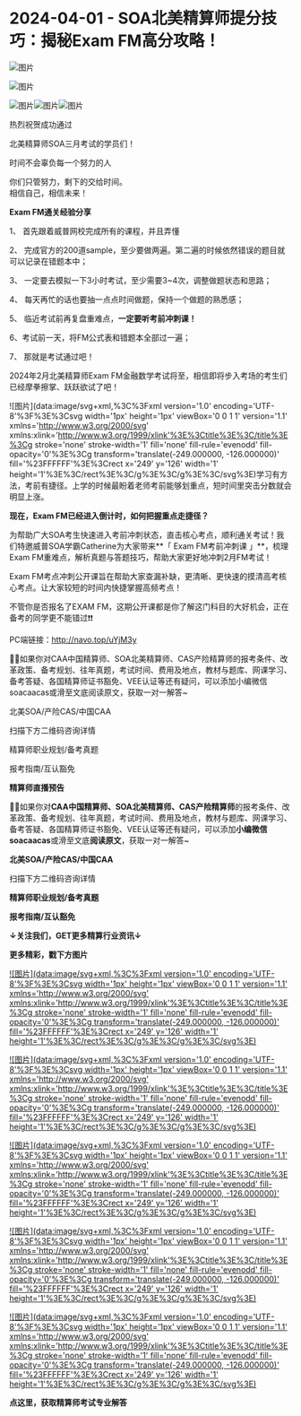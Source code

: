 # 2024-04-01 - SOA北美精算师提分技巧：揭秘Exam FM高分攻略！

![图片](https://mmbiz.qpic.cn/mmbiz_jpg/mK3FpI9af4kg4PH3You8v1p2s4zAl35ZxNnxg0MdNmVTvH2IJcatox7FnBcNAnYE4JN8ZPBDeK1yLvRwqaptmA/640?wx_fmt=jpeg&wxfrom=5&wx_lazy=1&wx_co=1&tp=webp)

![图片](https://mmbiz.qpic.cn/mmbiz_gif/mK3FpI9af4kg4PH3You8v1p2s4zAl35ZQkpnCFrL4sxibTsCHduia44N0WRpw0ibe62rGfxowYB0ZzQROPDAlhh3Q/640?wx_fmt=gif&wxfrom=5&wx_lazy=1&tp=webp)

![图片](https://res.wx.qq.com/t/wx_fed/we-emoji/res/v1.3.10/assets/newemoji/Fireworks.png?tp=webp&wxfrom=5&wx_lazy=1)![图片](https://res.wx.qq.com/t/wx_fed/we-emoji/res/v1.3.10/assets/newemoji/Fireworks.png?tp=webp&wxfrom=5&wx_lazy=1)![图片](https://res.wx.qq.com/t/wx_fed/we-emoji/res/v1.3.10/assets/newemoji/Fireworks.png?tp=webp&wxfrom=5&wx_lazy=1)

热烈祝贺成功通过

北美精算师SOA三月考试的学员们！

时间不会辜负每一个努力的人

你们只管努力，剩下的交给时间。  
相信自己，相信未来！

**Exam FM通关经验分享**

1、 首先跟着威普网校完成所有的课程，并且弄懂

2、 完成官方的200道sample，至少要做两遍。第二遍的时候依然错误的题目就可以记录在错题本中；

3、 一定要去模拟一下3小时考试，至少需要3~4次，调整做题状态和思路；

4、 每天再忙的话也要抽一点点时间做题，保持一个做题的熟悉感；

5、 临近考试前再复盘重难点，**一定要听考前冲刺课！**

6、考试前一天，将FM公式表和错题本全部过一遍；

7、 那就是考试通过吧！

2024年2月北美精算师Exam FM金融数学考试将至，相信即将步入考场的考生们已经摩拳擦掌、跃跃欲试了吧！

![图片](data:image/svg+xml,%3C%3Fxml version='1.0' encoding='UTF-8'%3F%3E%3Csvg width='1px' height='1px' viewBox='0 0 1 1' version='1.1' xmlns='http://www.w3.org/2000/svg' xmlns:xlink='http://www.w3.org/1999/xlink'%3E%3Ctitle%3E%3C/title%3E%3Cg stroke='none' stroke-width='1' fill='none' fill-rule='evenodd' fill-opacity='0'%3E%3Cg transform='translate(-249.000000, -126.000000)' fill='%23FFFFFF'%3E%3Crect x='249' y='126' width='1' height='1'%3E%3C/rect%3E%3C/g%3E%3C/g%3E%3C/svg%3E)学习有方法，考前有捷径。上学的时候最盼着老师考前能够划重点，短时间里突击分数就会明显上涨。

**现在，Exam FM已经进入倒计时，如何把握重点走捷径？**

为帮助广大SOA考生快速进入考前冲刺状态，直击核心考点，顺利通关考试！我们特邀威普SOA学霸Catherine为大家带来**「 Exam FM考前冲刺课 」**，梳理Exam FM重难点，解析真题与答题技巧，帮助大家更好地冲刺2月FM考试！

Exam FM考点冲刺公开课旨在帮助大家查漏补缺，更清晰、更快速的摸清高考核心考点。让大家较短的时间内快捷掌握高频考点！

不管你是否报名了EXAM FM，这期公开课都是你了解这门科目的大好机会，正在备考的同学更不能错过❗❗


PC端链接：http://navo.top/uYjM3y

💁‍♀️如果你对CAA中国精算师、SOA北美精算师、CAS产险精算师的报考条件、改革政策、备考规划、往年真题，考试时间、费用及地点，教材与题库、网课学习、备考答疑、各国精算师证书豁免、VEE认证等还有疑问，可以添加小编微信soacaacas或滑至文底阅读原文，获取一对一解答~

北美SOA/产险CAS/中国CAA

扫描下方二维码咨询详情


精算师职业规划/备考真题

报考指南/互认豁免

**精算师直播预告**

**💁‍♀️**如果你对**CAA中国精算师、SOA北美精算师、CAS产险精算师**的报考条件、改革政策、备考规划、往年真题，考试时间、费用及地点，教材与题库、网课学习、备考答疑、各国精算师证书豁免、VEE认证等还有疑问，可以添加**小编微信soacaacas**或滑至文底**阅读原文**，获取一对一解答~

**北美SOA/产险CAS/中国CAA**

扫描下方二维码咨询详情


**精算师职业规划/备考真题**

**报考指南/互认豁免**

**↓关注我们，GET更多精算行业资讯↓**



**更多精彩，戳下方图片**


[![图片](data:image/svg+xml,%3C%3Fxml version='1.0' encoding='UTF-8'%3F%3E%3Csvg width='1px' height='1px' viewBox='0 0 1 1' version='1.1' xmlns='http://www.w3.org/2000/svg' xmlns:xlink='http://www.w3.org/1999/xlink'%3E%3Ctitle%3E%3C/title%3E%3Cg stroke='none' stroke-width='1' fill='none' fill-rule='evenodd' fill-opacity='0'%3E%3Cg transform='translate(-249.000000, -126.000000)' fill='%23FFFFFF'%3E%3Crect x='249' y='126' width='1' height='1'%3E%3C/rect%3E%3C/g%3E%3C/g%3E%3C/svg%3E)](http://mp.weixin.qq.com/s?__biz=Mzg5ODgxNDE0NQ==&mid=2247496095&idx=1&sn=1652ad043d7583602c430bfc3007aac3&chksm=c05e6831f729e127b771f250531ddbc5e5fa382e199b4a6f49c73a6c8a3b21102ab8fe3e879f&scene=21#wechat_redirect)

[![图片](data:image/svg+xml,%3C%3Fxml version='1.0' encoding='UTF-8'%3F%3E%3Csvg width='1px' height='1px' viewBox='0 0 1 1' version='1.1' xmlns='http://www.w3.org/2000/svg' xmlns:xlink='http://www.w3.org/1999/xlink'%3E%3Ctitle%3E%3C/title%3E%3Cg stroke='none' stroke-width='1' fill='none' fill-rule='evenodd' fill-opacity='0'%3E%3Cg transform='translate(-249.000000, -126.000000)' fill='%23FFFFFF'%3E%3Crect x='249' y='126' width='1' height='1'%3E%3C/rect%3E%3C/g%3E%3C/g%3E%3C/svg%3E)](http://mp.weixin.qq.com/s?__biz=Mzg5ODgxNDE0NQ==&mid=2247493501&idx=1&sn=7620e474746373a659fe5ef89fbb7cd2&chksm=c05e7ed3f729f7c511ae682b3857e983df48e50f8605ed66cb2ef2297a4871ede24978a97033&scene=21#wechat_redirect)

[![图片](data:image/svg+xml,%3C%3Fxml version='1.0' encoding='UTF-8'%3F%3E%3Csvg width='1px' height='1px' viewBox='0 0 1 1' version='1.1' xmlns='http://www.w3.org/2000/svg' xmlns:xlink='http://www.w3.org/1999/xlink'%3E%3Ctitle%3E%3C/title%3E%3Cg stroke='none' stroke-width='1' fill='none' fill-rule='evenodd' fill-opacity='0'%3E%3Cg transform='translate(-249.000000, -126.000000)' fill='%23FFFFFF'%3E%3Crect x='249' y='126' width='1' height='1'%3E%3C/rect%3E%3C/g%3E%3C/g%3E%3C/svg%3E)](http://mp.weixin.qq.com/s?__biz=Mzg5ODgxNDE0NQ==&mid=2247485880&idx=1&sn=0ba2bf0e4451dec32a929e06b118121c&chksm=c05d9016f72a1900fe9894195b322250dec7c7456ca30c5cce94ae6819d30bc65094e2e2719d&scene=21#wechat_redirect)

[![图片](data:image/svg+xml,%3C%3Fxml version='1.0' encoding='UTF-8'%3F%3E%3Csvg width='1px' height='1px' viewBox='0 0 1 1' version='1.1' xmlns='http://www.w3.org/2000/svg' xmlns:xlink='http://www.w3.org/1999/xlink'%3E%3Ctitle%3E%3C/title%3E%3Cg stroke='none' stroke-width='1' fill='none' fill-rule='evenodd' fill-opacity='0'%3E%3Cg transform='translate(-249.000000, -126.000000)' fill='%23FFFFFF'%3E%3Crect x='249' y='126' width='1' height='1'%3E%3C/rect%3E%3C/g%3E%3C/g%3E%3C/svg%3E)](http://mp.weixin.qq.com/s?__biz=Mzg5ODgxNDE0NQ==&mid=2247483716&idx=1&sn=e1df2885756e4f4a72d0567ffa4690bb&chksm=c05d98eaf72a11fca6a29c8eb62754a0b92898373d1de868332308fafe026d4c456fc0f4653f&scene=21#wechat_redirect)

[![图片](data:image/svg+xml,%3C%3Fxml version='1.0' encoding='UTF-8'%3F%3E%3Csvg width='1px' height='1px' viewBox='0 0 1 1' version='1.1' xmlns='http://www.w3.org/2000/svg' xmlns:xlink='http://www.w3.org/1999/xlink'%3E%3Ctitle%3E%3C/title%3E%3Cg stroke='none' stroke-width='1' fill='none' fill-rule='evenodd' fill-opacity='0'%3E%3Cg transform='translate(-249.000000, -126.000000)' fill='%23FFFFFF'%3E%3Crect x='249' y='126' width='1' height='1'%3E%3C/rect%3E%3C/g%3E%3C/g%3E%3C/svg%3E)](http://mp.weixin.qq.com/s?__biz=Mzg5ODgxNDE0NQ==&mid=2247484305&idx=1&sn=faae400b6a109a99b390d9cf3b2e4c29&chksm=c05d9a3ff72a1329c36d211fdd502501b728c1692d079cf95ee41fd0269002f7c72cffff1ad0&scene=21#wechat_redirect)




**点这里，获取精算师考试专业解答**